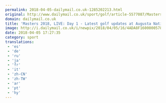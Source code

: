 ```yaml
---
permalink: 2018-04-05-dailymail.co.uk-1285202213.html
original: http://www.dailymail.co.uk/sport/golf/article-5577087/Masters-2018-LIVE-Day-1-Latest-golf-updates-Augusta-National.html?ITO=1490&ns_mchannel=rss&ns_campaign=1490
domain: dailymail.co.uk
title: 'Masters 2018, LIVE: Day 1 - Latest golf updates at Augusta National'
image: http://i.dailymail.co.uk/i/newpix/2018/04/05/16/4ADA8F1600000578-0-image-a-5_1522942645147.jpg
date: 2018-04-05 17:27:35
category: sport
translations: 
 - 'es'
 - 'de'
 - 'ru'
 - 'ja'
 - 'fr'
 - 'it'
 - 'zh-CN'
 - 'zh-TW'
 - 'ar'
 - 'pt'
 - 'hy'
---
```


